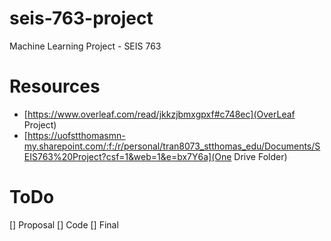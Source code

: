 # seis-763-project
Machine Learning Project - SEIS 763

# Resources
- [https://www.overleaf.com/read/jkkzjbmxgpxf#c748ec](OverLeaf Project)
- [https://uofstthomasmn-my.sharepoint.com/:f:/r/personal/tran8073_stthomas_edu/Documents/SEIS763%20Project?csf=1&web=1&e=bx7Y6a](One Drive Folder)

# ToDo
[] Proposal
[] Code
[] Final
